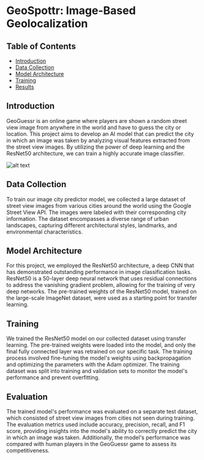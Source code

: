 # GeoSpottr: Image-Based Geolocalization

## Table of Contents

- [Introduction](#introduction)
- [Data Collection](#data-collection)
- [Model Architecture](#model-architecture)
- [Training](#training)
- [Results](#results)

## Introduction

GeoGuessr is an online game where players are shown a random street view image from anywhere in the world and have to guess the city or location. This project aims to develop an AI model that can predict the city in which an image was taken by analyzing visual features extracted from the street view images. By utilizing the power of deep learning and the ResNet50 architecture, we can train a highly accurate image classifier.

![alt text](https://www.geoguessr.com/seterra/images/system/gg-teaser.png)

## Data Collection

To train our image city predictor model, we collected a large dataset of street view images from various cities around the world using the Google Street View API. The images were labeled with their corresponding city information. The dataset encompasses a diverse range of urban landscapes, capturing different architectural styles, landmarks, and environmental characteristics.

## Model Architecture

For this project, we employed the ResNet50 architecture, a deep CNN that has demonstrated outstanding performance in image classification tasks. ResNet50 is a 50-layer deep neural network that uses residual connections to address the vanishing gradient problem, allowing for the training of very deep networks. The pre-trained weights of the ResNet50 model, trained on the large-scale ImageNet dataset, were used as a starting point for transfer learning.

## Training

We trained the ResNet50 model on our collected dataset using transfer learning. The pre-trained weights were loaded into the model, and only the final fully connected layer was retrained on our specific task. The training process involved fine-tuning the model's weights using backpropagation and optimizing the parameters with the Adam optimizer. The training dataset was split into training and validation sets to monitor the model's performance and prevent overfitting.

## Evaluation

The trained model's performance was evaluated on a separate test dataset, which consisted of street view images from cities not seen during training. The evaluation metrics used include accuracy, precision, recall, and F1 score, providing insights into the model's ability to correctly predict the city in which an image was taken. Additionally, the model's performance was compared with human players in the GeoGuessr game to assess its competitiveness.
